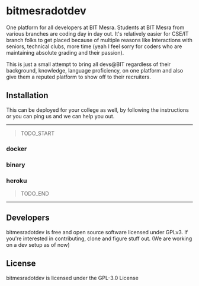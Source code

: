 # bitmesradotdev 

One platform for all developers at BIT Mesra. Students at BIT Mesra from various branches are coding day in day out. It's relatively easier for CSE/IT branch folks to get placed because of multiple reasons like Interactions with seniors, technical clubs, more time (yeah I feel sorry for coders who are maintaining absolute grading and their passion). 

This is just a small attempt to bring all devs@BIT regardless of their background, knowledge, language proficiency, on one platform and also give them a reputed platform to show off to their recruiters. 

## Installation

This can be deployed for your college as well, by following the instructions or you can ping us and we can help you out.

---
> TODO_START

### docker

### binary

### heroku

> TODO_END
---

## Developers

bitmesradotdev is free and open source software licensed under GPLv3. If you're interested in contributing, clone and figure stuff out. (We are working on a dev setup as of now)

## License

bitmesradotdev is licensed under the GPL-3.0 License
